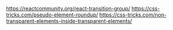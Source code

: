 https://reactcommunity.org/react-transition-group/
https://css-tricks.com/pseudo-element-roundup/
https://css-tricks.com/non-transparent-elements-inside-transparent-elements/
